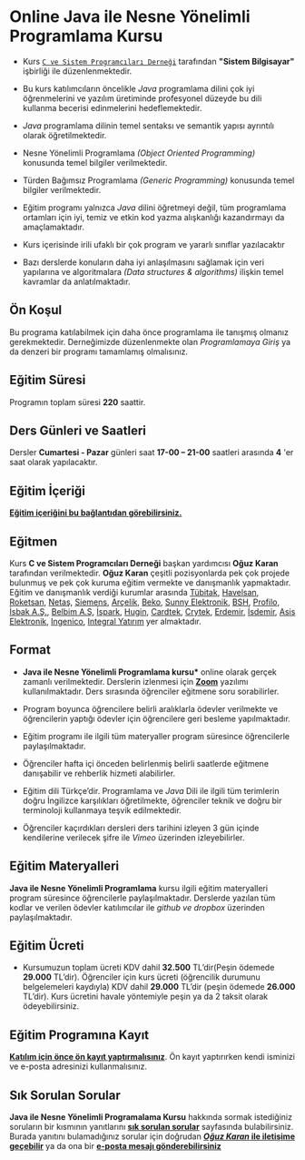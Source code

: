 # Online Java ile Nesne Yönelimli Programlama Kursu

+ Kurs [`C ve Sistem Programcıları Derneği`](http://www.csystem.org/) tarafından __"Sistem Bilgisayar"__ işbirliği ile düzenlenmektedir.

+ Bu kurs katılımcıların öncelikle _Java_ programlama dilini çok iyi öğrenmelerini ve yazılım üretiminde profesyonel düzeyde bu dili kullanma becerisi edinmelerini hedeflemektedir.

+ _Java_ programlama dilinin temel sentaksı ve semantik yapısı ayrıntılı olarak öğretilmektedir.

+ Nesne Yönelimli Programlama _(Object Oriented Programming)_ konusunda temel bilgiler verilmektedir.

+ Türden Bağımsız Programlama _(Generic Programming)_ konusunda temel bilgiler verilmektedir.

+ Eğitim programı yalnızca _Java_ dilini öğretmeyi değil, tüm programlama ortamları için iyi, temiz ve etkin kod yazma alışkanlığı kazandırmayı da amaçlamaktadır. 

+ Kurs içerisinde irili ufaklı bir çok program ve yararlı sınıflar yazılacaktır

+ Bazı derslerde konuların daha iyi anlaşılmasını sağlamak için veri yapılarına ve algoritmalara _(Data structures & algorithms)_ ilişkin temel kavramlar da anlatılmaktadır.

## Ön Koşul
Bu programa katılabilmek için daha önce programlama ile tanışmış olmanız gerekmektedir. Derneğimizde düzenlenmekte olan _Programlamaya Giriş_ ya da denzeri bir programı tamamlamış olmalısınız.

## Eğitim Süresi
Programın toplam süresi __220__ saattir. 

## Ders Günleri ve Saatleri
Dersler __Cumartesi - Pazar__ günleri saat __17-00 – 21-00__ saatleri arasında __4__ 'er saat olarak yapılacaktır.


## Eğitim İçeriği
__[Eğitim içeriğini bu bağlantıdan görebilirsiniz.](https://github.com/CSD-1993/Online-Java-ile-Nesne-Yonelimli-Programlama-Kursu-23-Ocak-2024/blob/main/kurs_icerigi.md)__

## Eğitmen
Kurs __C ve Sistem Programcıları Derneği__ başkan yardımcısı __Oğuz Karan__ tarafından verilmektedir. 
__Oğuz Karan__ çeşitli pozisyonlarda pek çok projede bulunmuş ve pek çok kuruma eğitim vermekte ve danışmanlık yapmaktadır. 
Eğitim ve danışmanlık verdiği kurumlar arasında 
[Tübitak](https://www.tubitak.gov.tr/), 
[Havelsan](https://www.havelsan.com.tr/), 
[Roketsan](http://www.roketsan.com.tr/),
[Netaş](http://www.netas.com.tr/ana-sayfa/),
[Siemens](https://www.siemens-home.bsh-group.com/tr/),
[Arçelik](https://www.arcelik.com.tr/),
[Beko](https://www.beko.com.tr/),
[Sunny Elektronik](https://www.sunny.com.tr/),
[BSH](https://www.bsh-group.com/tr/),
[Profilo](https://www.profilo.com/),
[İsbak A.Ş.](https://www.ibb.istanbul/CorporateUnit/Detail/164),
[Belbim A.Ş](https://www.ibb.istanbul/CorporateUnit/Detail/156),
[İspark](https://ispark.istanbul/),
[Hugin](http://hugin.com.tr/tr/home),
[Cardtek](https://www.paycore.com/),
[Crytek](https://www.crytek.com/),
[Erdemir](https://www.erdemir.com.tr/),
[İsdemir](https://www.isdemir.com.tr/),
[Asis Elektronik](https://www.asiselektronik.com.tr/),
[Ingenico](https://www.ingenico.com.tr/), 
[Integral Yatırım](https://www.integralyatirim.com.tr/) yer almaktadır.

## Format
+ __Java ile Nesne Yönelimli Programlama kursu*__ online olarak gerçek zamanlı verilmektedir.  Derslerin izlenmesi için __[Zoom](https://zoom.us/)__ yazılımı kullanılmaktadır. Ders sırasında öğrenciler eğitmene soru sorabilirler.

+ Program boyunca öğrencilere belirli aralıklarla ödevler verilmekte ve öğrencilerin yaptığı ödevler için öğrencilere geri besleme yapılmaktadır.

+ Eğitim programı ile ilgili tüm materyaller program süresince öğrencilerle paylaşılmaktadır.

+ Öğrenciler hafta içi önceden belirlenmiş belirli saatlerde eğitmene danışabilir ve rehberlik hizmeti alabilirler.

+ Eğitim dili Türkçe’dir. Programlama ve _Java_ Dili ile ilgili tüm terimlerin doğru İngilizce karşılıkları öğretilmekte, öğrenciler teknik ve doğru bir terminoloji kullanmaya teşvik edilmektedir.

+ Öğrenciler kaçırdıkları dersleri ders tarihini izleyen 3 gün içinde kendilerine verilecek şifre ile _Vimeo_ üzerinden izleyebilirler.

## Eğitim Materyalleri
__Java ile Nesne Yönelimli Programlama__ kursu ilgili eğitim materyalleri program süresince öğrencilerle paylaşılmaktadır. Derslerde yazılan tüm kodlar ve verilen ödevler katılımcılar ile _github ve dropbox_ üzerinden paylaşılmaktadır.

## Eğitim Ücreti
+  Kursumuzun toplam ücreti KDV dahil __32.500__ TL’dir(Peşin ödemede __29.000__ TL’dir). Öğrenciler için kurs ücreti (öğrencilik durumunu belgelemeleri kaydıyla) KDV dahil __29.000__ TL’dir (peşin ödemede __26.000__ TL’dir). Kurs ücretini havale yöntemiyle peşin ya da 2 taksit olarak ödeyebilirsiniz.
## Eğitim Programına Kayıt
__[Katılım için önce ön kayıt yaptırmalısınız](https://us02web.zoom.us/meeting/register/tZUtcuqgrz4jH9QJ5Mr4oTlde1cUNKwcZA3a#/registration)__. Ön kayıt yaptırırken kendi isminizi ve e-posta adresinizi kullanmalısınız.

## Sık Sorulan Sorular
__Java ile Nesne Yönelimli Programalama Kursu__ hakkında sormak istediğiniz soruların bir kısmının yanıtlarını [__sık sorulan sorular__](https://github.com/CSD-1993/Online-Java-ile-Nesne-Yonelimli-Programlama-Kursu-23-Ocak-2024/blob/main/sss.md) sayfasında bulabilirsiniz. Burada yanıtını bulamadığınız sorular için doğrudan __[_Oğuz Karan_ ile iletişime geçebilir](https://www.linkedin.com/in/o%C4%9Fuz-karan-28664b2b/)__ ya da ona bir __[e-posta mesajı gönderebilirsiniz](mailto:oguzkaran@csystem.org)__



